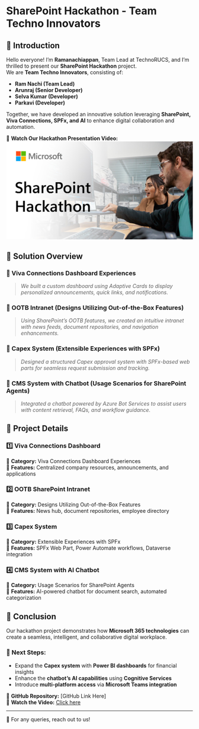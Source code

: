 # SharePoint Hackathon - Team Techno Innovators  

## 📢 Introduction  
Hello everyone! I’m **Ramanachiappan**, Team Lead at TechnoRUCS, and I’m thrilled to present our **SharePoint Hackathon** project.  
We are **Team Techno Innovators**, consisting of:  
- **Ram Nachi (Team Lead)**  
- **Arunraj (Senior Developer)**  
- **Selva Kumar (Developer)**
- **Parkavi (Developer)**

Together, we have developed an innovative solution leveraging **SharePoint, Viva Connections, SPFx, and AI** to enhance digital collaboration and automation.  

🎥 **Watch Our Hackathon Presentation Video:**  
[![Hackathon Video](https://github.com/krctram/Techno-Innovators/blob/main/preview-sharepoint-hackathon.jpg)](https://drive.google.com/file/d/1UiKmtau--vwwNL4_onOEZE-otUQ0uT61/view)  

## 🚀 Solution Overview  

### 🔹 Viva Connections Dashboard Experiences  
> *We built a custom dashboard using Adaptive Cards to display personalized announcements, quick links, and notifications.*  

### 🔹 OOTB Intranet (Designs Utilizing Out-of-the-Box Features)  
> *Using SharePoint’s OOTB features, we created an intuitive intranet with news feeds, document repositories, and navigation enhancements.*  

### 🔹 Capex System (Extensible Experiences with SPFx)  
> *Designed a structured Capex approval system with SPFx-based web parts for seamless request submission and tracking.*  

### 🔹 CMS System with Chatbot (Usage Scenarios for SharePoint Agents)  
> *Integrated a chatbot powered by Azure Bot Services to assist users with content retrieval, FAQs, and workflow guidance.*  

## 📂 Project Details  

### 1️⃣ Viva Connections Dashboard  
📌 **Category:** Viva Connections Dashboard Experiences  
📌 **Features:** Centralized company resources, announcements, and applications  

### 2️⃣ OOTB SharePoint Intranet  
📌 **Category:** Designs Utilizing Out-of-the-Box Features  
📌 **Features:** News hub, document repositories, employee directory  

### 3️⃣ Capex System  
📌 **Category:** Extensible Experiences with SPFx  
📌 **Features:** SPFx Web Part, Power Automate workflows, Dataverse integration  

### 4️⃣ CMS System with AI Chatbot  
📌 **Category:** Usage Scenarios for SharePoint Agents  
📌 **Features:** AI-powered chatbot for document search, automated categorization  

## 🎯 Conclusion  
Our hackathon project demonstrates how **Microsoft 365 technologies** can create a seamless, intelligent, and collaborative digital workplace.  

### 🚀 Next Steps:  
- Expand the **Capex system** with **Power BI dashboards** for financial insights  
- Enhance the **chatbot’s AI capabilities** using **Cognitive Services**  
- Introduce **multi-platform access** via **Microsoft Teams integration**  

🔗 **GitHub Repository:** [GitHub Link Here]  
🎥 **Watch the Video:** [Click here](https://drive.google.com/file/d/1UiKmtau--vwwNL4_onOEZE-otUQ0uT61/view)  

---

📩 For any queries, reach out to us!  
